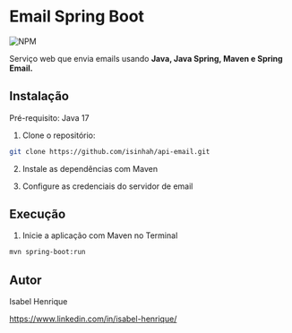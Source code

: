 # Email Spring Boot

![NPM](https://img.shields.io/npm/l/react)

Serviço web que envia emails usando **Java, Java Spring, Maven e Spring Email.**

## Instalação

Pré-requisito: Java 17

1. Clone o repositório:

```bash
git clone https://github.com/isinhah/api-email.git
```

2. Instale as dependências com Maven

3. Configure as credenciais do servidor de email

## Execução

1. Inicie a aplicação com Maven no Terminal

```bash
mvn spring-boot:run
```

## Autor

Isabel Henrique

https://www.linkedin.com/in/isabel-henrique/